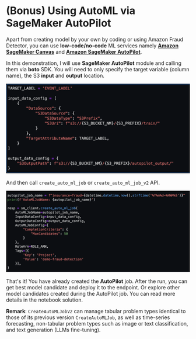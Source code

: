 # (Bonus) Using AutoML via SageMaker AutoPilot

Apart from creating model by your own by coding or using Amazon Fraud Detector, you can use **low-code/no-code** ML services namely **[Amazon SageMaker Canvas](https://aws.amazon.com/sagemaker/canvas/)** and **[Amazon SageMaker AutoPilot](https://docs.aws.amazon.com/sagemaker/latest/dg/autopilot-automate-model-development.html)**.

In this demonstration, I will use **SageMaker AutoPilot** module and calling them via **boto** SDK. 
You will need to only specify the target variable (column name), the S3 **input** and **output** location.

<img src="https://github.com/netsatsawat/fraud-detection-using-aws-cloud/blob/601d1e10ac1ff6233925cf1fe3af094ec3a38e08/img/sm-autopilot-input-output-config.png" width=600>

And then call `create_auto_ml_job` or `create_auto_ml_job_v2` API. 

<img src="https://github.com/netsatsawat/fraud-detection-using-aws-cloud/blob/601d1e10ac1ff6233925cf1fe3af094ec3a38e08/img/sm-autopilot-training-config.png" width=600>

That's it! You have already created the **AutoPilot** job. After the run, you can get best model candidate and deploy it to the endpoint. Or explore other model candidates created during the AutoPilot job. You can read more details in the notebook solution.

**Remark**: `CreateAutoMLJobV2` can manage tabular problem types identical to those of its previous version `CreateAutoMLJob`, as well as time-series forecasting, non-tabular problem types such as image or text classification, and text generation (LLMs fine-tuning).
